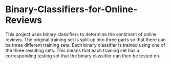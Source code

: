 # Binary-Classifiers-for-Online-Reviews
 
This project uses binary classifiers to determine the sentiment of online reviews. The original training set is split up into three parts so that there can be three different training sets. Each binary classifier is trained using one of the three resulting sets. This means that each training set has a corresponding testing set that the binary classifier can then be tested on.
